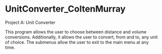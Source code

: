 # UnitConverter_ColtenMurray
Project A: Unit Converter

This program allows the user to choose between distance and volume conversions. Additionally, it allows the user to convert, from and to, any unit of choice. The submenus allow the user to exit to the main menu at any time.
